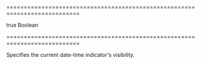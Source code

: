 ===========================================================================
<!--default-->true<!--/default-->
<!--type-->Boolean<!--/type-->
===========================================================================

<!--shortDescription-->
Specifies the current date-time indicator's visibility.
<!--/shortDescription-->

<!--fullDescription-->

<!--/fullDescription-->